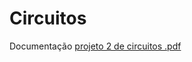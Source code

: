 # Circuitos

Documentação
[projeto 2 de circuitos .pdf](https://github.com/FelipeFerraz4/Circuitos/files/13192202/projeto.2.de.circuitos.pdf)

